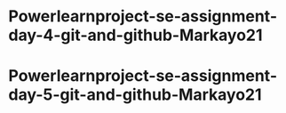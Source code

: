 # Powerlearnproject-se-assignment-day-4-git-and-github-Markayo21
# Powerlearnproject-se-assignment-day-5-git-and-github-Markayo21
